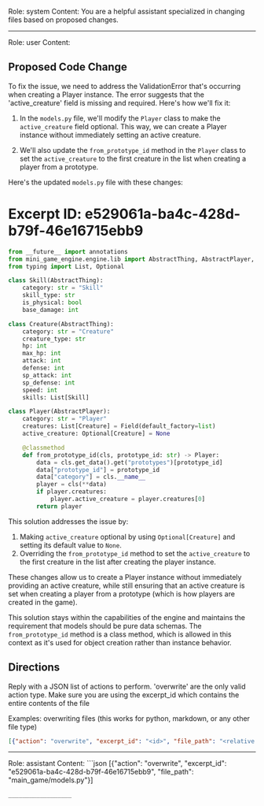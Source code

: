 Role: system
Content: You are a helpful assistant specialized in changing files based on proposed changes.
__________________
Role: user
Content: 
## Proposed Code Change
To fix the issue, we need to address the ValidationError that's occurring when creating a Player instance. The error suggests that the 'active_creature' field is missing and required. Here's how we'll fix it:

1. In the `models.py` file, we'll modify the `Player` class to make the `active_creature` field optional. This way, we can create a Player instance without immediately setting an active creature.

2. We'll also update the `from_prototype_id` method in the `Player` class to set the `active_creature` to the first creature in the list when creating a player from a prototype.

Here's the updated `models.py` file with these changes:

# Excerpt ID: e529061a-ba4c-428d-b79f-46e16715ebb9
```python main_game/models.py
from __future__ import annotations
from mini_game_engine.engine.lib import AbstractThing, AbstractPlayer, Field
from typing import List, Optional

class Skill(AbstractThing):
    category: str = "Skill"
    skill_type: str
    is_physical: bool
    base_damage: int

class Creature(AbstractThing):
    category: str = "Creature"
    creature_type: str
    hp: int
    max_hp: int
    attack: int
    defense: int
    sp_attack: int
    sp_defense: int
    speed: int
    skills: List[Skill]

class Player(AbstractPlayer):
    category: str = "Player"
    creatures: List[Creature] = Field(default_factory=list)
    active_creature: Optional[Creature] = None

    @classmethod
    def from_prototype_id(cls, prototype_id: str) -> Player:
        data = cls.get_data().get("prototypes")[prototype_id]
        data["prototype_id"] = prototype_id
        data["category"] = cls.__name__
        player = cls(**data)
        if player.creatures:
            player.active_creature = player.creatures[0]
        return player
```

This solution addresses the issue by:

1. Making `active_creature` optional by using `Optional[Creature]` and setting its default value to `None`.
2. Overriding the `from_prototype_id` method to set the `active_creature` to the first creature in the list after creating the player instance.

These changes allow us to create a Player instance without immediately providing an active creature, while still ensuring that an active creature is set when creating a player from a prototype (which is how players are created in the game).

This solution stays within the capabilities of the engine and maintains the requirement that models should be pure data schemas. The `from_prototype_id` method is a class method, which is allowed in this context as it's used for object creation rather than instance behavior.

## Directions
Reply with a JSON list of actions to perform. 'overwrite' are the only valid action type. 
Make sure you are using the excerpt_id which contains the entire contents of the file

Examples:
overwriting files (this works for python, markdown, or any other file type)
```json output_example1
[{"action": "overwrite", "excerpt_id": "<id>", "file_path": "<relative file path>"}]
```

__________________
Role: assistant
Content: ```json
[{"action": "overwrite", "excerpt_id": "e529061a-ba4c-428d-b79f-46e16715ebb9", "file_path": "main_game/models.py"}]
```
__________________
